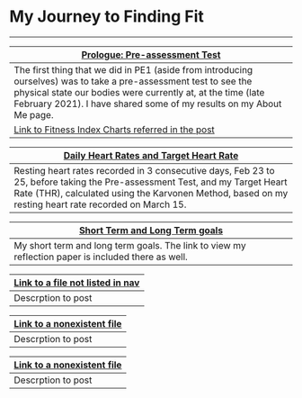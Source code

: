 # My Journey to Finding Fit
***

[Prologue: Pre-assessment Test](about.md) |
---------------------------------------------|
The first thing that we did in PE1 (aside from introducing ourselves) was to take a pre-assessment test to see the physical state our bodies were currently at, at the time (late February 2021). I have shared some of my results on my About Me page.|
[Link to Fitness Index Charts referred in the post](references.md) |

[Daily Heart Rates and Target Heart Rate](thr-andrecords.md) |
---------------------------------------------|
Resting heart rates recorded in 3 consecutive days, Feb 23 to 25, before taking the Pre-assessment Test, and my Target Heart Rate (THR), calculated using the Karvonen Method, based on my resting heart rate recorded on March 15. |

[Short Term and Long Term goals](goals.md) |
---------------------------------------------|
My short term and long term goals. The link to view my reflection paper is included there as well. |

[Link to a file not listed in nav](setup.md) |
---------------------------------------------|
Descrption to post|

[Link to a nonexistent file](404.md) |
---------------------------------------------|
Descrption to post|

[Link to a nonexistent file](404.md) |
---------------------------------------------|
Descrption to post|
